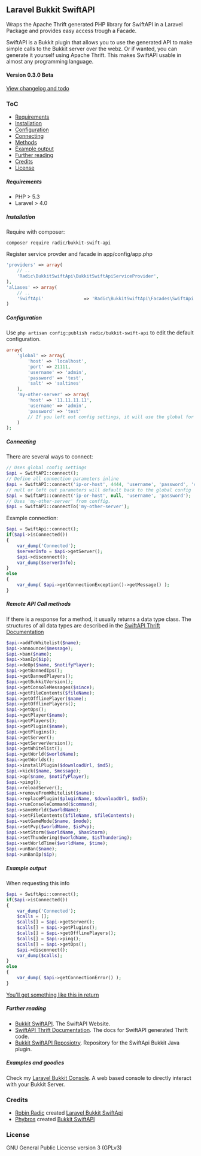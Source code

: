 ## Laravel Bukkit SwiftAPI
Wraps the Apache Thrift generated PHP library for SwiftAPI in a Laravel Package and provides easy access trough a Facade. 

SwiftAPI is a Bukkit plugin that allows you to use the generated API to make simple calls to the Bukkit server over the webz. Or if wanted, you can generate it yourself using Apache Thrift. This makes SwiftAPI usable in almost any programming language.

#### Version 0.3.0 Beta
[View changelog and todo](https://github.com/RobinRadic/laravel-bukkit-swiftapi/blob/master/changelog.md)

### ToC
- [Requirements](https://github.com/RobinRadic/laravel-bukkit-swiftapi#requirements)
- [Installation](https://github.com/RobinRadic/laravel-bukkit-swiftapi#installation)
- [Configuration](https://github.com/RobinRadic/laravel-bukkit-swiftapi#configuration)
- [Connecting](https://github.com/RobinRadic/laravel-bukkit-swiftapi#connecting)
- [Methods](https://github.com/RobinRadic/laravel-bukkit-swiftapi#methods)
- [Example output](https://github.com/RobinRadic/laravel-bukkit-swiftapi#example-output)
- [Further reading](https://github.com/RobinRadic/laravel-bukkit-swiftapi#further-reading)
- [Credits](https://github.com/RobinRadic/laravel-bukkit-swiftapi#credits)
- [License](https://github.com/RobinRadic/laravel-bukkit-swiftapi#license)

##### Requirements
- PHP > 5.3 
- Laravel > 4.0


##### Installation
Require with composer:
```Batchfile
composer require radic/bukkit-swift-api
```

Register service provder and facade in app/config/app.php
```php
'providers' => array(
    // ..
    'Radic\BukkitSwiftApi\BukkitSwiftApiServiceProvider',
),
'aliases' => array(
    // ..
    'SwiftApi'               => 'Radic\BukkitSwiftApi\Facades\SwiftApi',
)
```

##### Configuration
Use `php artisan config:publish radic/bukkit-swift-api` to edit the default configuration.

```php
array(
    'global' => array(
        'host' => 'localhost',
        'port' => 21111,
        'username' => 'admin',
        'password' => 'test',
        'salt' => 'saltines'
    ),
    'my-other-server' => array(
        'host' => '11.11.11.11',        
        'username' => 'admin',
        'password' => 'test'
        // If you left out config settings, it will use the global for that setting        
    )
);
```

##### Connecting
There are several ways to connect:
```php
// Uses global config settings
$api = SwiftAPI::connect(); 
// Define all connection parameters inline
$api = SwiftAPI::connect('ip-or-host', 4444, 'username', 'password', 'crypt-salt');
// null or left out parameters will default back to the global config
$api = SwiftAPI::connect('ip-or-host', null, 'username', 'password');
// Uses 'my-other-server' from conffig.
$api = SwiftAPI::connectTo('my-other-server');   
```

Example connection:
```php
$api = SwiftApi::connect();
if($api->isConnected())
{
    var_dump('Connected');
    $serverInfo = $api->getServer();
    $api->disconnect();
    var_dump($serverInfo);
}
else
{
    var_dump( $api->getConnectionException()->getMessage() );
}
```
##### Remote API Call methods
If there is a response for a method, it usually returns a data type class.
The structures of all data types are described in the [SwiftAPI Thrift Documentation](http://willwarren.com/docs/swiftapi/latest/) 
```php
$api->addToWhitelist($name);
$api->announce($message);
$api->ban($name);
$api->banIp($ip);
$api->deOp($name, $notifyPlayer);
$api->getBannedIps();
$api->getBannedPlayers();
$api->getBukkitVersion();
$api->getConsoleMessages($since);
$api->getFileContents($fileName);
$api->getOfflinePlayer($name);
$api->getOfflinePlayers();
$api->getOps();
$api->getPlayer($name);
$api->getPlayers();
$api->getPlugin($name);
$api->getPlugins();
$api->getServer();
$api->getServerVersion();
$api->getWhitelist();
$api->getWorld($worldName);
$api->getWorlds();
$api->installPlugin($downloadUrl, $md5);
$api->kick($name, $message);
$api->op($name, $notifyPlayer);
$api->ping();
$api->reloadServer();
$api->removeFromWhitelist($name);
$api->replacePlugin($pluginName, $downloadUrl, $md5);
$api->runConsoleCommand($command);
$api->saveWorld($worldName);
$api->setFileContents($fileName, $fileContents);
$api->setGameMode($name, $mode);
$api->setPvp($worldName, $isPvp);
$api->setStorm($worldName, $hasStorm);
$api->setThundering($worldName, $isThundering);
$api->setWorldTime($worldName, $time);
$api->unBan($name);
$api->unBanIp($ip);
```

##### Example output
When requesting this info
```php
$api = SwiftApi::connect();
if($api->isConnected())
{
    var_dump('Connected');
    $calls = [];
    $calls[] = $api->getServer();
    $calls[] = $api->getPlugins();
    $calls[] = $api->getOfflinePlayers();
    $calls[] = $api->ping();
    $calls[] = $api->getOps();
    $api->disconnect();
    var_dump($calls);
}
else
{
    var_dump( $api->getConnectionError() );
}
```
[You'll get something like this in return](https://github.com/RobinRadic/laravel-bukkit-swiftapi/blob/master/example-output.html)

##### Further reading
- [Bukkit SwiftAPI](http://dev.bukkit.org/bukkit-plugins/swiftapi). The SwiftAPI Website.
- [SwiftAPI Thrift Documentation](http://willwarren.com/docs/swiftapi/latest/). The docs for SwiftAPI generated Thrift code.
- [Bukkit SwiftAPI Reposiotry](https://bitbucket.org/phybros/swiftapi). Repository for the SwiftApi Bukkit Java plugin.

##### Examples and goodies
Check my [Laravel Bukkit Console](https://github.com/RobinRadic/laravel-bukkit-console). A web based console to directly interact with your Bukkit Server.

### Credits
- [Robin Radic](https://github.com/RobinRadic) created [Laravel Bukkit SwiftApi](https://github.com/RobinRadic/laravel-bukkit-swiftapi)
- [Phybros](http://dev.bukkit.org/profiles/phybros) created [Bukkit SwiftAPI](http://dev.bukkit.org/bukkit-plugins/swiftapi)

### License
GNU General Public License version 3 (GPLv3)